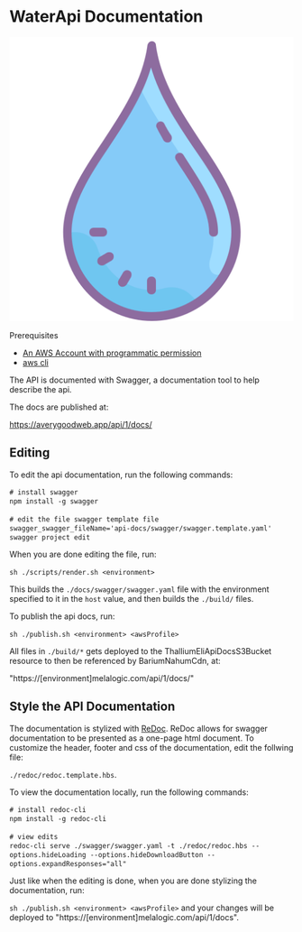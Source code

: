 # WaterApi Documentation

![WaterAPI Icon](./redoc/img/icon-water.svg)

Prerequisites
- [An AWS Account with programmatic permission](https://aws.amazon.com/)
- [aws cli](https://docs.aws.amazon.com/cli/latest/userguide/cli-chap-welcome.html)

The API is documented with Swagger, a documentation tool to help describe the api.

The docs are published at:

https://averygoodweb.app/api/1/docs/

## Editing

To edit the api documentation, run the following commands:

```
# install swagger
npm install -g swagger

# edit the file swagger template file
swagger_swagger_fileName='api-docs/swagger/swagger.template.yaml' swagger project edit
```

When you are done editing the file, run:

`sh ./scripts/render.sh <environment>`

This builds the `./docs/swagger/swagger.yaml` file with the environment specified to it in the `host` value, and then builds the `./build/` files.


To publish the api docs, run:

`sh ./publish.sh <environment> <awsProfile>`

All files in `./build/*` gets deployed to the ThalliumEliApiDocsS3Bucket resource to then be referenced by BariumNahumCdn, at:

"https://[environment]melalogic.com/api/1/docs/"

## Style the API Documentation

The documentation is stylized with [ReDoc](https://github.com/Rebilly/ReDoc). ReDoc allows for swagger documentation to be presented as a one-page html document. To customize the header, footer and css of the documentation, edit the follwing file:

`./redoc/redoc.template.hbs`.

To view the documentation locally, run the following commands:

```
# install redoc-cli
npm install -g redoc-cli

# view edits
redoc-cli serve ./swagger/swagger.yaml -t ./redoc/redoc.hbs --options.hideLoading --options.hideDownloadButton --options.expandResponses="all"
```

Just like when the editing is done, when you are done stylizing the documentation, run:

`sh ./publish.sh <environment> <awsProfile>` and your changes will be deployed to "https://[environment]melalogic.com/api/1/docs".